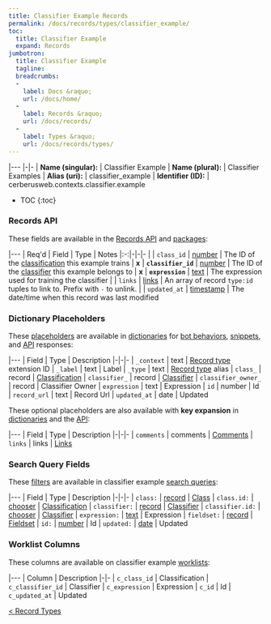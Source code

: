 ```yaml
---
title: Classifier Example Records
permalink: /docs/records/types/classifier_example/
toc:
  title: Classifier Example
  expand: Records
jumbotron:
  title: Classifier Example
  tagline: 
  breadcrumbs:
  -
    label: Docs &raquo;
    url: /docs/home/
  -
    label: Records &raquo;
    url: /docs/records/
  -
    label: Types &raquo;
    url: /docs/records/types/
---
```


|---
|-|-
| **Name (singular):** | Classifier Example
| **Name (plural):** | Classifier Examples
| **Alias (uri):** | classifier_example
| **Identifier (ID):** | cerberusweb.contexts.classifier.example

* TOC
{:toc}

### Records API

These fields are available in the [Records API](/docs/api/endpoints/records/) and [packages](/docs/packages/):

|---
| Req'd | Field | Type | Notes
|:-:|-|-|-
|   | `class_id` | [number](/docs/records/fields/types/number/) | The ID of the [classification](/docs/records/types/classifier_class/) this example trains 
| **x** | **`classifier_id`** | [number](/docs/records/fields/types/number/) | The ID of the [classifier](/docs/records/types/classifier/) this example belongs to 
| **x** | **`expression`** | [text](/docs/records/fields/types/text/) | The expression used for training the classifier 
|   | `links` | [links](/docs/records/fields/types/links/) | An array of record `type:id` tuples to link to. Prefix with `-` to unlink. 
|   | `updated_at` | [timestamp](/docs/records/fields/types/timestamp/) | The date/time when this record was last modified 

### Dictionary Placeholders

These [placeholders](/docs/bots/scripting/placeholders/) are available in [dictionaries](/docs/bots/behaviors/dictionaries/) for [bot behaviors](/docs/bots/behaviors/), [snippets](/docs/snippets/), and [API](/docs/api/) responses:

|---
| Field | Type | Description
|-|-|-
| `_context` | text | [Record type](/docs/records/types/) extension ID
| `_label` | text | Label
| `_type` | text | [Record type](/docs/records/types/) alias
| `class_` | record | [Classification](/docs/records/types/classifier_class/)
| `classifier_` | record | [Classifier](/docs/records/types/classifier/)
| `classifier_owner_` | record | Classifier Owner
| `expression` | text | Expression
| `id` | number | Id
| `record_url` | text | Record Url
| `updated_at` | date | Updated

These optional placeholders are also available with **key expansion** in [dictionaries](/docs/bots/behaviors/dictionaries/key-expansion/) and the [API](/docs/api/responses/#expanding-keys-in-api-requests):

|---
| Field | Type | Description
|-|-|-
| `comments` | comments | [Comments](/docs/bots/behaviors/dictionaries/key-expansion/#comments)
| `links` | links | [Links](/docs/bots/behaviors/dictionaries/key-expansion/#links)
	
### Search Query Fields

These [filters](/docs/search/filters/) are available in classifier example [search queries](/docs/search/):

|---
| Field | Type | Description
|-|-|-
| `class:` | [record](/docs/search/deep-search/) | [Class](/docs/records/types/classifier_class/)
| `class.id:` | [chooser](/docs/search/filters/choosers/) | [Classification](/docs/records/types/classifier_class/)
| `classifier:` | [record](/docs/search/deep-search/) | [Classifier](/docs/records/types/classifier/)
| `classifier.id:` | [chooser](/docs/search/filters/choosers/) | [Classifier](/docs/records/types/classifier/)
| `expression:` | [text](/docs/search/filters/text/) | Expression
| `fieldset:` | [record](/docs/search/deep-search/) | [Fieldset](/docs/records/types/custom_fieldset/)
| `id:` | [number](/docs/search/filters/numbers/) | Id
| `updated:` | [date](/docs/search/filters/dates/) | Updated
	
### Worklist Columns

These columns are available on classifier example [worklists](/docs/worklists/):

|---
| Column | Description
|-|-
| `c_class_id` | Classification
| `c_classifier_id` | Classifier
| `c_expression` | Expression
| `c_id` | Id
| `c_updated_at` | Updated

<div class="section-nav">
	<div class="left">
		<a href="/docs/records/types/" class="prev">&lt; Record Types</a>
	</div>
	<div class="right align-right">
	</div>
</div>
<div class="clear"></div>
